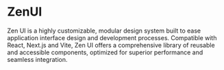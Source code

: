 # ZenUI
Zen UI is a highly customizable, modular design system built to ease application interface design and development processes. Compatible with React, Next.js and Vite, Zen UI offers a comprehensive library of reusable and accessible components, optimized for superior performance and seamless integration.

